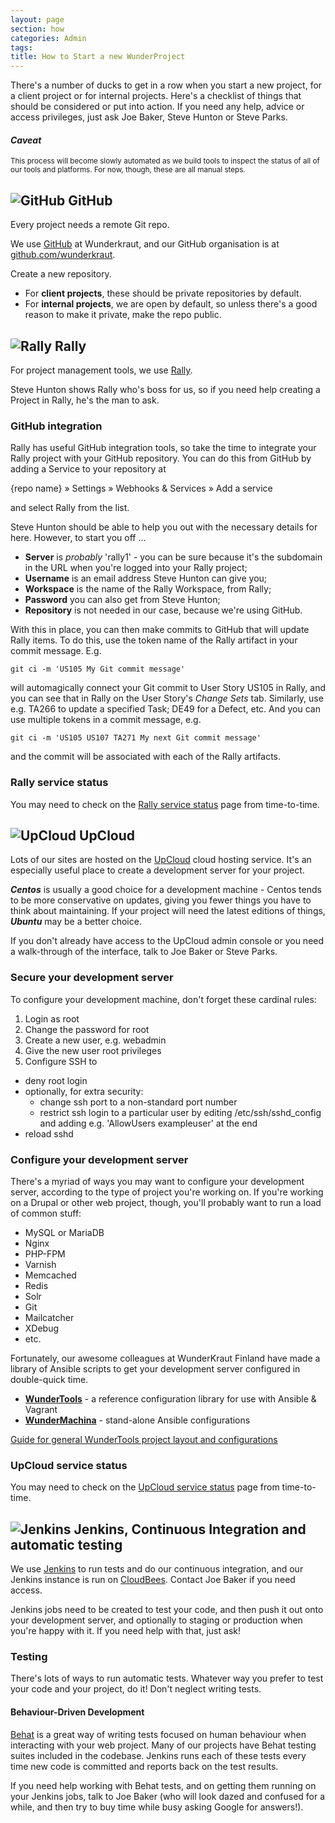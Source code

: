 ```yaml
---
layout: page
section: how
categories: Admin
tags:
title: How to Start a new WunderProject
---
```


There's a number of ducks to get in a row when you start a new project, for a client project or for internal projects. Here's a checklist of things that should be considered or put into action. If you need any help, advice or access privileges, just ask Joe Baker, Steve Hunton or Steve Parks.

#### *Caveat*

<small>This process will become slowly automated as we build tools to inspect the status of all of our tools and platforms. For now, though, these are all manual steps.</small>

## <span class="pull-right">![GitHub](/public/images/logos/github.png)</span> GitHub

Every project needs a remote Git repo.

We use [GitHub](https://github.com/) at Wunderkraut, and our GitHub organisation is at [github.com/wunderkraut](https://github.com/Wunderkraut/).

Create a new repository.

- For **client projects**, these should be private repositories by default.
- For **internal projects**, we are open by default, so unless there's a good reason to make it private, make the repo public.

## <span class="pull-right">![Rally](/public/images/logos/rally.png)</span> Rally

For project management tools, we use [Rally](https://www.rallydev.com/).

Steve Hunton shows Rally who's boss for us, so if you need help creating a Project in Rally, he's the man to ask.

### GitHub integration

Rally has useful GitHub integration tools, so take the time to integrate your Rally project with your GitHub repository. You can do this from GitHub by adding a Service to your repository at

{repo name} » Settings » Webhooks & Services » Add a service

and select Rally from the list.

Steve Hunton should be able to help you out with the necessary details for here. However, to start you off …

- **Server** is *probably* 'rally1' - you can be sure because it's the subdomain in the URL when you're logged into your Rally project;
- **Username** is an email address Steve Hunton can give you;
- **Workspace** is the name of the Rally Workspace, from Rally;
- **Password** you can also get from Steve Hunton;
- **Repository** is not needed in our case, because we're using GitHub.

With this in place, you can then make commits to GitHub that will update Rally items. To do this, use the token name of the Rally artifact in your commit message. E.g.

```
git ci -m 'US105 My Git commit message'
```

will automagically connect your Git commit to User Story US105 in Rally, and you can see that in Rally on the User Story's *Change Sets* tab. Similarly, use e.g. TA266 to update a specified Task; DE49 for a Defect, etc. And you can use multiple tokens in a commit message, e.g.

```
git ci -m 'US105 US107 TA271 My next Git commit message'
```

and the commit will be associated with each of the Rally artifacts.

### Rally service status

You may need to check on the [Rally service status](http://status.rallydev.com/) page from time-to-time.

## <span class="pull-right">![UpCloud](/public/images/logos/upcloud.png)</span> UpCloud

Lots of our sites are hosted on the [UpCloud](http://en.upcloud.com/) cloud hosting service. It's an especially useful place to create a development server for your project.

***Centos*** is usually a good choice for a development machine - Centos tends to be more conservative on updates, giving you fewer things you have to think about maintaining. If your project will need the latest editions of things, ***Ubuntu*** may be a better choice.

If you don't already have access to the UpCloud admin console or you need a walk-through of the interface, talk to Joe Baker or Steve Parks.

### Secure your development server

To configure your development machine, don't forget these cardinal rules:

1. Login as root
2. Change the password for root
3. Create a new user, e.g. webadmin
4. Give the new user root privileges
5. Configure SSH to
  - deny root login
  - optionally, for extra security:
      - change ssh port to a non-standard port number
      - restrict ssh login to a particular user by editing /etc/ssh/sshd_config and adding e.g. 'AllowUsers exampleuser' at the end
  - reload sshd

### Configure your development server

There's a myriad of ways you may want to configure your development server, according to the type of project you're working on. If you're working on a Drupal or other web project, though, you'll probably want to run a load of common stuff:

- MySQL or MariaDB
- Nginx
- PHP-FPM
- Varnish
- Memcached
- Redis
- Solr
- Git
- Mailcatcher
- XDebug
- etc.

Fortunately, our awesome colleagues at WunderKraut Finland have made a library of Ansible scripts to get your development server configured in double-quick time.

- **[WunderTools](https://github.com/wunderkraut/WunderTools)** - a reference configuration library for use with Ansible & Vagrant
- **[WunderMachina](https://github.com/wunderkraut/WunderMachina)** - stand-alone Ansible configurations

[Guide for general WunderTools project layout and configurations](/delivering-projects/wundertools-guide)

### UpCloud service status

You may need to check on the [UpCloud service status](http://status.upcloud.com/) page from time-to-time.


## <span class="pull-right">![Jenkins](/public/images/logos/jenkins.png)</span> Jenkins, Continuous Integration and automatic testing

We use [Jenkins](http://jenkins-ci.org/) to run tests and do our continuous integration, and our Jenkins instance is run on [CloudBees](https://wunderkraut.ci.cloudbees.com/). Contact Joe Baker if you need access.

Jenkins jobs need to be created to test your code, and then push it out onto your development server, and optionally to staging or production when you're happy with it. If you need help with that, just ask!

### Testing

There's lots of ways to run automatic tests. Whatever way you prefer to test your code and your project, do it! Don't neglect writing tests.

#### Behaviour-Driven Development

[Behat](http://behat.org/) is a great way of writing tests focused on human behaviour when interacting with your web project. Many of our projects have Behat testing suites included in the codebase. Jenkins runs each of these tests every time new code is committed and reports back on the test results.

 If you need help working with Behat tests, and on getting them running on your Jenkins jobs, talk to Joe Baker (who will look dazed and confused for a while, and then try to buy time while busy asking Google for answers!).
